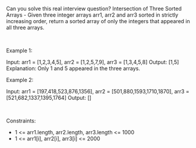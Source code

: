 Can you solve this real interview question? Intersection of Three Sorted Arrays - Given three integer arrays arr1, arr2 and arr3 sorted in strictly increasing order, return a sorted array of only the integers that appeared in all three arrays.

 

Example 1:


Input: arr1 = [1,2,3,4,5], arr2 = [1,2,5,7,9], arr3 = [1,3,4,5,8]
Output: [1,5]
Explanation: Only 1 and 5 appeared in the three arrays.


Example 2:


Input: arr1 = [197,418,523,876,1356], arr2 = [501,880,1593,1710,1870], arr3 = [521,682,1337,1395,1764]
Output: []


 

Constraints:

 * 1 <= arr1.length, arr2.length, arr3.length <= 1000
 * 1 <= arr1[i], arr2[i], arr3[i] <= 2000